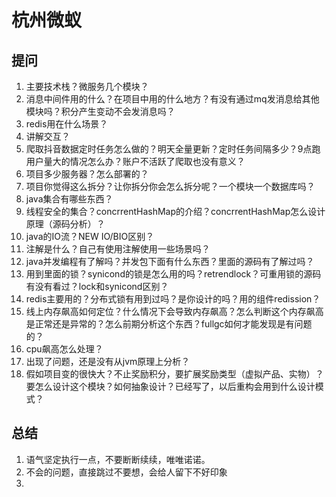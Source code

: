 # 杭州微蚁

## 提问  

1. 主要技术栈？微服务几个模块？
2. 消息中间件用的什么？在项目中用的什么地方？有没有通过mq发消息给其他模块吗？积分产生变动不会发消息吗？
3. redis用在什么场景？
4. 讲解交互？
5. 爬取抖音数据定时任务怎么做的？明天全量更新？定时任务间隔多少？9点跑用户量大的情况怎么办？账户不活跃了爬取也没有意义？
6. 项目多少服务器？怎么部署的？
7. 项目你觉得这么拆分？让你拆分你会怎么拆分呢？一个模块一个数据库吗？
8. java集合有哪些东西？
9. 线程安全的集合？concrrentHashMap的介绍？concrrentHashMap怎么设计原理（源码分析）？
10. java的IO流？NEW IO/BIO区别？
11. 注解是什么？自己有使用注解使用一些场景吗？
12. java并发编程有了解吗？并发包下面有什么东西？里面的源码有了解过吗？
13. 用到里面的锁？synicond的锁是怎么用的吗？retrendlock？可重用锁的源码有没有看过？lock和synicond区别？
14. redis主要用的？分布式锁有用到过吗？是你设计的吗？用的组件redission？
15. 线上内存飙高如何定位？什么情况下会导致内存飙高？怎么判断这个内存飙高是正常还是异常的？怎么前期分析这个东西？fullgc如何才能发现是有问题的？
16. cpu飙高怎么处理？
17. 出现了问题，还是没有从jvm原理上分析？
18. 假如项目变的很快大？不止奖励积分，要扩展奖励类型（虚拟产品、实物）？要怎么设计这个模块？如何抽象设计？已经写了，以后重构会用到什么设计模式？

## 总结

1. 语气坚定执行一点，不要断断续续，唯唯诺诺。
2. 不会的问题，直接跳过不要想，会给人留下不好印象
3.
